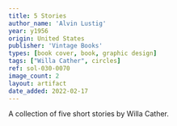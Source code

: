 ```yaml
---
title: 5 Stories
author_name: 'Alvin Lustig'
year: y1956
origin: United States
publisher: 'Vintage Books'
types: [book cover, book, graphic design]
tags: ["Willa Cather", circles]
ref: sol-030-0070
image_count: 2
layout: artifact
date_added: 2022-02-17
---
```

A collection of five short stories by Willa Cather.
